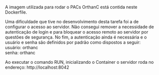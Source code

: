 A imagem utilizada para rodar o PACs OrthanC está contida neste Dockerfile. 

Uma dificuldade que tive no desenvolvimento desta tarefa foi a de configurar o acesso ao servidor. Não consegui remover a necessidade de autenticação de login e para bloquear o acesso remoto ao servidor por questões de segurança.
No fim, a autenticação ainda é necessária e o usuário e senha são definidos por padrão como dispostos a seguir:
     <br> usuário: orthanc
     <br> senha: orthanc

Ao executar o comando RUN, inicializando o Container o servidor roda no endereço:
  http://localhost:8042

